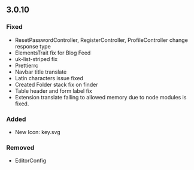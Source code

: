 ## 3.0.10

### Fixed
- ResetPasswordController, RegisterController, ProfileController change response type
- ElementsTrait fix for Blog Feed
- uk-list-striped fix
- Prettierrc
- Navbar title translate
- Latin characters issue fixed
- Created Folder stack fix on finder
- Table header and form label fix
- Extension translate falling to allowed memory due to node modules is fixed.

### Added
- New Icon: key.svg

### Removed
- EditorConfig
